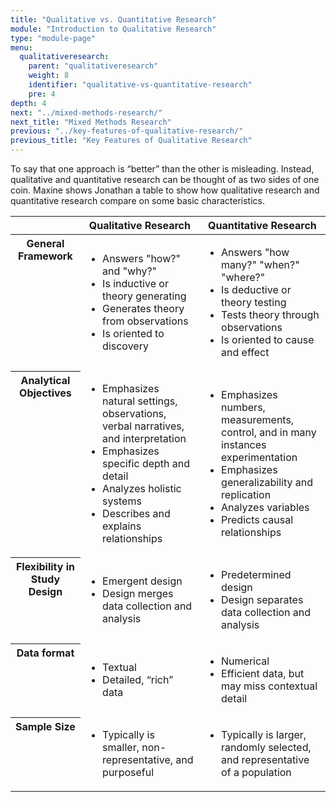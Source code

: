 ```yaml
---
title: "Qualitative vs. Quantitative Research"
module: "Introduction to Qualitative Research"
type: "module-page"
menu:
  qualitativeresearch:
    parent: "qualitativeresearch"
    weight: 8
    identifier: "qualitative-vs-quantitative-research"
    pre: 4
depth: 4
next: "../mixed-methods-research/"
next_title: "Mixed Methods Research"
previous: "../key-features-of-qualitative-research/"
previous_title: "Key Features of Qualitative Research"
---
```

<div class="qualitativeresearch"><div class="pageblock"><p>To say that one approach is “better” than the other is misleading. Instead, qualitative and quantitative research can be thought of as two sides of one coin. Maxine shows Jonathan a table to show how qualitative research and quantitative research compare on some basic characteristics.</p>
</div><div class="pageblock"><table>
<thead>
<tr>
<th class="th1"> </th>
<th class="th1">Qualitative Research </th>
<th class="th1">Quantitative Research</th>
</tr>
</thead>
<tr>
<th class="th2" valign="top">General Framework</th>
<td> <ul>
<li> Answers "how?" and "why?"</li>
<li> Is inductive or theory generating</li>
<li>Generates theory from observations</li>
<li>Is oriented to discovery</li>
</ul> </td>
<td><ul>
<li> Answers "how many?" "when?" "where?" </li>
<li> Is deductive or theory testing</li>
<li> Tests theory through observations</li>
<li>Is oriented to cause and effect</li>
</ul></td>
</tr>
<tr>
<th class="th2" valign="top">Analytical Objectives</th>
<td><ul>
<li>Emphasizes natural settings, observations, verbal narratives, and interpretation</li>
<li>Emphasizes specific depth and detail</li>
<li>Analyzes holistic systems</li>
<li>Describes and explains relationships</li>
</ul></td>
<td><ul>
<li>Emphasizes numbers, measurements, control, and in many instances experimentation</li>
<li>Emphasizes generalizability and replication</li>
<li>Analyzes variables</li>
<li>Predicts causal relationships</li>
</ul></td>
</tr>
<tr>
<th class="th2" valign="top">Flexibility in Study Design</th>
<td><ul>
<li>Emergent design</li>
<li>Design merges data collection and analysis</li>
</ul></td>
<td><ul>
<li>Predetermined design</li>
<li>Design separates data collection and analysis</li>
</ul></td>
</tr>
<tr>
<th class="th2" valign="top">Data format</th>
<td><ul>
<li>Textual</li>
<li>Detailed, “rich” data</li>
</ul></td>
<td><ul>
<li>Numerical</li>
<li>Efficient data, but may miss contextual detail</li>
</ul></td>
</tr>
<tr>
<th class="th2" valign="top">Sample Size</th>
<td><ul>
<li>Typically is smaller, non-representative, and purposeful</li>
</ul></td>
<td><ul>
<li>Typically is larger, randomly selected, and representative of a population</li>
</ul></td>
</tr>
</table>
</div></div>
